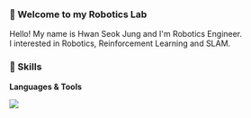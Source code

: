 ### 🔭 Welcome to my Robotics Lab  
Hello! My name is Hwan Seok Jung and I'm Robotics Engineer.     
I interested in Robotics, Reinforcement Learning and SLAM.

### :pizza: Skills
**Languages & Tools**    
     
<img src="https://img.shields.io/badge/Python-3776AB?style=for-the-badge&logo=Python&logoColor=white">    

